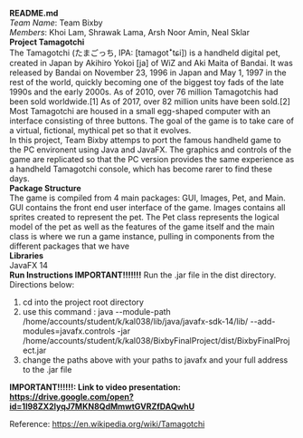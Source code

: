 **README.md**  
*Team Name*: Team Bixby  
*Members*: Khoi Lam, Shrawak Lama, Arsh Noor Amin, Neal Sklar  
**Project Tamagotchi**  
The Tamagotchi (たまごっち, IPA: [tamaɡotꜜtɕi]) is a handheld digital pet, created in Japan by
 Akihiro Yokoi [ja] of WiZ and Aki Maita of Bandai. It was released by Bandai on November 23, 
 1996 in Japan and May 1, 1997 in the rest of the world, quickly becoming one of the biggest toy fads of the late 1990s 
 and the early 2000s. As of 2010, over 76 million Tamagotchis had been sold worldwide.[1] As of 2017, over 82 million units 
 have been sold.[2] Most Tamagotchi are housed in a small egg-shaped computer with an interface consisting of three buttons.
 The goal of the game is to take care of a virtual, fictional, mythical pet so that it evolves.  
In this project, Team Bixby attemps to port the famous handheld game to the PC environent using Java and JavaFX. 
The graphics and controls of the game are replicated so that the PC version provides the same experience as a handheld 
Tamagotchi console, which has become rarer to find these days.  
**Package Structure**  
The game is compiled from 4 main packages: GUI, Images, Pet, and Main. GUI contains the front end user interface of the game. Images contains all sprites created to represent the pet. The Pet class represents the logical model of the pet as well as the features of the game itself and the main class is where we run a game instance, pulling in components from the different packages that we have  
**Libraries**   
JavaFX 14  
**Run Instructions IMPORTANT!!!!!!!** 
Run the .jar file in the dist directory. Directions below:  
1. cd into the project root directory
2. use this command :   java --module-path /home/accounts/student/k/kal038/lib/java/javafx-sdk-14/lib/ --add-modules=javafx.controls -jar /home/accounts/student/k/kal038/BixbyFinalProject/dist/BixbyFinalProject.jar   
3. change the paths above with your paths to javafx and your full address to the .jar file 

**IMPORTANT!!!!!!: Link to video presentation: https://drive.google.com/open?id=1l98ZX2lyqJ7MKN8QdMmwtGVRZfDAQwhU** 

Reference:
https://en.wikipedia.org/wiki/Tamagotchi
  
